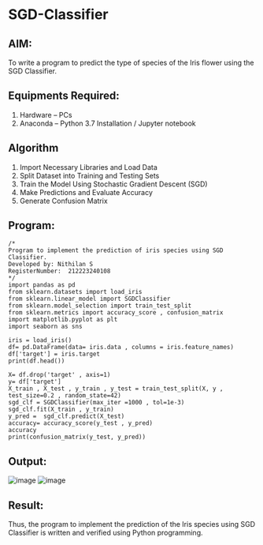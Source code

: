 # SGD-Classifier
## AIM:
To write a program to predict the type of species of the Iris flower using the SGD Classifier.

## Equipments Required:
1. Hardware – PCs
2. Anaconda – Python 3.7 Installation / Jupyter notebook

## Algorithm
1. Import Necessary Libraries and Load Data
2. Split Dataset into Training and Testing Sets
3. Train the Model Using Stochastic Gradient Descent (SGD)
4. Make Predictions and Evaluate Accuracy
5. Generate Confusion Matrix

## Program:
```
/*
Program to implement the prediction of iris species using SGD Classifier.
Developed by: Nithilan S
RegisterNumber:  212223240108
*/
import pandas as pd
from sklearn.datasets import load_iris
from sklearn.linear_model import SGDClassifier
from sklearn.model_selection import train_test_split
from sklearn.metrics import accuracy_score , confusion_matrix
import matplotlib.pyplot as plt
import seaborn as sns

iris = load_iris()
df= pd.DataFrame(data= iris.data , columns = iris.feature_names)
df['target'] = iris.target
print(df.head())

X= df.drop('target' , axis=1)
y= df['target']
X_train , X_test , y_train , y_test = train_test_split(X, y , test_size=0.2 , random_state=42)
sgd_clf = SGDClassifier(max_iter =1000 , tol=1e-3)
sgd_clf.fit(X_train , y_train)
y_pred =  sgd_clf.predict(X_test) 
accuracy= accuracy_score(y_test , y_pred)
accuracy
print(confusion_matrix(y_test, y_pred)) 
```

## Output:
![image](https://github.com/user-attachments/assets/9bece90a-5246-4098-81d7-539fb656fa1e)
![image](https://github.com/user-attachments/assets/06b1b496-a7c5-496a-ba8f-9a1892923f24)

## Result:
Thus, the program to implement the prediction of the Iris species using SGD Classifier is written and verified using Python programming.
